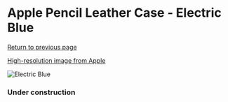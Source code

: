 # Apple Pencil Leather Case - Electric Blue

[Return to previous page](/pencil)

[High-resolution image from Apple](https://store.storeimages.cdn-apple.com/8756/as-images.apple.com/is/MRFN2?wid=4500&hei=4500&fmt=png)

<div style="width: 384px"><img src="/everyphone/MRFN2.png" alt="Electric Blue"></div>

### Under construction
